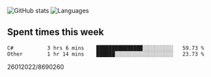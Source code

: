 ![GitHub stats](https://github-readme-stats.vercel.app/api?username=emipa606&theme=github_dark&show_icons=true) 
![Languages](https://github-readme-stats.vercel.app/api/top-langs/?username=emipa606&theme=github_dark&layout=compact)

## Spent times this week
<!--START_SECTION:waka-->

```text
C#           3 hrs 6 mins    ███████████████░░░░░░░░░░   59.73 %
Other        1 hr 14 mins    ██████░░░░░░░░░░░░░░░░░░░   23.73 %
```

<!--END_SECTION:waka-->


26012022/8690260
